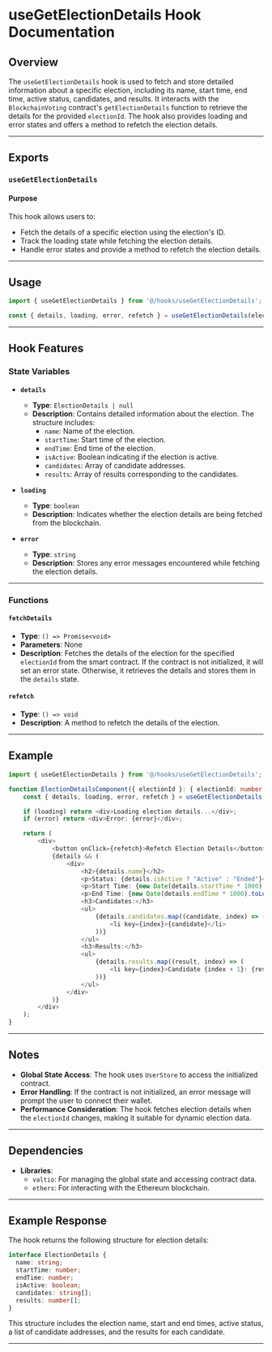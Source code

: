 
# useGetElectionDetails Hook Documentation

## Overview

The `useGetElectionDetails` hook is used to fetch and store detailed information about a specific election, including its name, start time, end time, active status, candidates, and results. It interacts with the `BlockchainVoting` contract's `getElectionDetails` function to retrieve the details for the provided `electionId`. The hook also provides loading and error states and offers a method to refetch the election details.

---

## Exports

### `useGetElectionDetails`

#### Purpose

This hook allows users to:
- Fetch the details of a specific election using the election's ID.
- Track the loading state while fetching the election details.
- Handle error states and provide a method to refetch the election details.

---

## Usage

```typescript
import { useGetElectionDetails } from '@/hooks/useGetElectionDetails';

const { details, loading, error, refetch } = useGetElectionDetails(electionId);
```

---

## Hook Features

### **State Variables**
- **`details`**
  - **Type**: `ElectionDetails | null`
  - **Description**: Contains detailed information about the election. The structure includes:
    - `name`: Name of the election.
    - `startTime`: Start time of the election.
    - `endTime`: End time of the election.
    - `isActive`: Boolean indicating if the election is active.
    - `candidates`: Array of candidate addresses.
    - `results`: Array of results corresponding to the candidates.
    
- **`loading`**
  - **Type**: `boolean`
  - **Description**: Indicates whether the election details are being fetched from the blockchain.

- **`error`**
  - **Type**: `string`
  - **Description**: Stores any error messages encountered while fetching the election details.

---

### **Functions**

#### `fetchDetails`
- **Type**: `() => Promise<void>`
- **Parameters**: None
- **Description**: Fetches the details of the election for the specified `electionId` from the smart contract. If the contract is not initialized, it will set an error state. Otherwise, it retrieves the details and stores them in the `details` state.

#### `refetch`
- **Type**: `() => void`
- **Description**: A method to refetch the details of the election.

---

## Example

```typescript
import { useGetElectionDetails } from '@/hooks/useGetElectionDetails';

function ElectionDetailsComponent({ electionId }: { electionId: number }) {
    const { details, loading, error, refetch } = useGetElectionDetails(electionId);

    if (loading) return <div>Loading election details...</div>;
    if (error) return <div>Error: {error}</div>;

    return (
        <div>
            <button onClick={refetch}>Refetch Election Details</button>
            {details && (
                <div>
                    <h2>{details.name}</h2>
                    <p>Status: {details.isActive ? "Active" : "Ended"}</p>
                    <p>Start Time: {new Date(details.startTime * 1000).toLocaleString()}</p>
                    <p>End Time: {new Date(details.endTime * 1000).toLocaleString()}</p>
                    <h3>Candidates:</h3>
                    <ul>
                        {details.candidates.map((candidate, index) => (
                            <li key={index}>{candidate}</li>
                        ))}
                    </ul>
                    <h3>Results:</h3>
                    <ul>
                        {details.results.map((result, index) => (
                            <li key={index}>Candidate {index + 1}: {result} votes</li>
                        ))}
                    </ul>
                </div>
            )}
        </div>
    );
}
```

---

## Notes

- **Global State Access**: The hook uses `UserStore` to access the initialized contract.
- **Error Handling**: If the contract is not initialized, an error message will prompt the user to connect their wallet.
- **Performance Consideration**: The hook fetches election details when the `electionId` changes, making it suitable for dynamic election data.

---

## Dependencies

- **Libraries**:
  - `valtio`: For managing the global state and accessing contract data.
  - `ethers`: For interacting with the Ethereum blockchain.

---

## Example Response

The hook returns the following structure for election details:

```typescript
interface ElectionDetails {
  name: string;
  startTime: number;
  endTime: number;
  isActive: boolean;
  candidates: string[];
  results: number[];
}
```

This structure includes the election name, start and end times, active status, a list of candidate addresses, and the results for each candidate.

---
